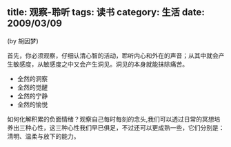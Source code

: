 title: 观察-聆听
tags: 读书
category: 生活
date: 2009/03/09
---

(by  胡因梦)

  首先，你必须观察，仔细认清心智的活动，聆听内心和外在的声音；从其中就会产生敏感度，从敏感度之中又会产生洞见。洞见的本身就能抹除痛苦。
* 全然的洞察
* 全然的觉醒
* 全然的宁静
* 全然的愉悦

如何化解积累的负面情绪？观察自己每时每刻的念头,我们可以透过日常的冥想培养出三种心性，这三种心性我们早已俱足，不过还可以更成熟一些，它们分别是：清明、温柔与放下的能力。
